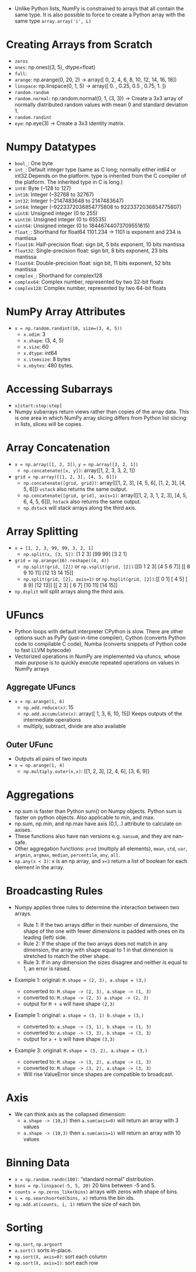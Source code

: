 -  Unlike Python lists, NumPy is constrained to arrays that all contain the same type. It is also possible to force to create a Python array with the same type `array.array('i', L)`

# Creating Arrays from Scratch
- `zeros`
- `ones`:  np.ones((3, 5), dtype=float)
- `full`:
- `arange`: np.arange(0, 20, 2) -> array([ 0,  2,  4,  6,  8, 10, 12, 14, 16, 18])
- `linspace`: np.linspace(0, 1, 5) -> array([ 0.  ,  0.25,  0.5 ,  0.75,  1.  ])
- `random.random`
- `random.normal`: np.random.normal(0, 1, (3, 3)) -> Create a 3x3 array of normally distributed random values with mean 0 and standard deviation 1.
- `random.randint`
- `eye`:  np.eye(3) ->  Create a 3x3 identity matrix.

# Numpy Datatypes
- `bool_`: One byte
- `int_`: Default integer type (same as C long; normally either int64 or int32.Depends on the platform. type is inherited from the C compiler of the platform. The inherited type in C is long.)
- `int8`: Byte (–128 to 127)
- `int16`: Integer (–32768 to 32767)
- `int32`: Integer (–2147483648 to 2147483647)
- `int64`: Integer (–9223372036854775808 to 9223372036854775807)
- `uint8`: Unsigned integer (0 to 255)
- `uint16`: Unsigned integer (0 to 65535)
- `uint64`: Unsigned integer (0 to 18446744073709551615)
- `float_`: Shorthand for float64
1101.234 -> 1101 is exponent and 234 is mantissa
- `float16`: Half-precision float: sign bit, 5 bits exponent, 10 bits mantissa
- `float32`: Single-precision float: sign bit, 8 bits exponent, 23 bits mantissa
- `float64`: Double-precision float: sign bit, 11 bits exponent, 52 bits mantissa
- `complex_`: Shorthand for complex128
- `complex64`: Complex number, represented by two 32-bit floats
- `complex128`: Complex number, represented by two 64-bit floats

# NumPy Array Attributes
- `x = np.random.randint(10, size=(3, 4, 5)) `
  -  `x.ndim`: 3
  - `x.shape`: (3, 4, 5)
  - `x.size`: 60
  - `x.dtype`: int64
  - `x.itemsize`: 8 bytes
  - `x.nbytes`: 480 bytes.

# Accessing Subarrays
- `x[start:stop:step]`
-  Numpy subarrays return views rather than copies of the array data. This is one area in which NumPy array slicing differs from Python list slicing: in lists, slices will be copies.

# Array Concatenation

- `x = np.array([1, 2, 3])`, `y = np.array([3, 2, 1])`
  -  `np.concatenate([x, y])`: array([1, 2, 3, 3, 2, 1])
- `grid = np.array([[1, 2, 3], [4, 5, 6]])`
  - `np.concatenate([grid, grid])`: array([[1, 2, 3], [4, 5, 6], [1, 2, 3], [4, 5, 6]]) `vstack` also returns the same output.
  -  `np.concatenate([grid, grid], axis=1)`:  array([[1, 2, 3, 1, 2, 3], [4, 5, 6, 4, 5, 6]]), `hstack` also returns the same output.
  - `np.dstack` will stack arrays along the third axis.

# Array Splitting

- `x = [1, 2, 3, 99, 99, 3, 2, 1]`
  - `np.split(x, [3, 5])`: [1 2 3] [99 99] [3 2 1]
- `grid = np.arange(16).reshape((4, 4))`
  - `np.split(grid, [2])` or `np.vsplit(grid, [2])`:[[0 1 2 3] [4 5 6 7]] [[ 8  9 10 11] [12 13 14 15]]
  - `np.split(grid, [2], axis=1)` or `np.hsplit(grid, [2])`:[[ 0  1] [ 4  5] [ 8  9] [12 13]] [[ 2  3] [ 6  7] [10 11] [14 15]]
- `np.dsplit` will split arrays along the third axis.

# UFuncs
- Python loops with default interpreter CPython is slow. There are other options such as PyPy (just-in-time compiler), Cython (converts Python code to compilable C code), Numba (converts snippets of Python code to fast LLVM bytecode)
- Vectorized operations in NumPy are implemented via ufuncs, whose main purpose is to quickly execute repeated operations on values in NumPy arrays

## Aggregate UFuncs
- `x = np.arange(1, 6)`
  - `np.add.reduce(x)`: 15
  - `np.add.accumulate(x)`: array([ 1,  3,  6, 10, 15]) Keeps outputs of the intermediate operations
  - multiply, subtract, divide are also available

## Outer UFunc
- Outputs all pairs of two inputs
- `x = np.arange(1, 4)`
  - `np.multiply.outer(x,x)`: [[1, 2, 3], [2, 4, 6], [3, 6, 9]]


# Aggregations

- np.sum is faster than Python sum() on Numpy objects. Python sum is faster on python objects. Also applicable to min, and max.
- np.sum, np.min, and np.max have axis (0,1,..) attribute to calculate on axises.
- These functions also have nan versions e.g. `nansum`, and they are nan-safe.
- Other aggregation functions: `prod` (multiply all elements), `mean`, `std`, `var`, `argmin`, `argmax`, `median`, `percentile`, `any`, `all`.
- `np.any(x < 3)`:  x is an np array, and `x<3` return a list of boolean for each element in the array.

# Broadcasting Rules
- Numpy applies three rules to determine the interaction between two arrays.
  - Rule 1: If the two arrays differ in their number of dimensions, the shape of the one with fewer dimensions is padded with ones on its leading (left) side.
  - Rule 2: If the shape of the two arrays does not match in any dimension, the array with shape equal to 1 in that dimension is stretched to match the other shape.
  - Rule 3: If in any dimension the sizes disagree and neither is equal to 1, an error is raised.

- Example 1: original: `M.shape = (2, 3), a.shape = (3,)`
  - converted to: `M.shape -> (2, 3), a.shape -> (1, 3)`
  - converted to: `M.shape -> (2, 3) a.shape -> (2, 3)`
  - output for `M + a` will have shape `(2,3)`

- Example 1: original: `a.shape = (3, 1) b.shape = (3,)`
  - converted to: `a.shape -> (3, 1), b.shape -> (1, 3)`
  - converted to: `a.shape -> (3, 3), b.shape -> (3, 3)`
  - output for `a + b` will have shape `(3,3)`

- Example 3: original: `M.shape = (3, 2), a.shape = (3,)`
  - converted to: `M.shape -> (3, 2), a.shape -> (1, 3)`
  - converted to: `M.shape -> (3, 2), a.shape -> (3, 3)`
  - Will rise ValueError since shapes are compatible to broadcast.

# Axis
- We can think axis as the collapsed dimension:
  - `a.shape -> (10,3)` then `a.sum(axis=0)` will return an array with 3 values
  - `a.shape -> (10,3)` then `a.sum(axis=1)` will return an array with 10 values

#  Binning Data
- `x = np.random.randn(100)`:  “standard normal” distribution.
- `bins = np.linspace(-5, 5, 20)` 20 bins between -5 and 5.
- `counts = np.zeros_like(bins)` arrays with zeros with shape of bins.
- `i = np.searchsorted(bins, x)` returns the bin ids.
- `np.add.at(counts, i, 1)` return the size of each bin.

# Sorting
- `np.sort`, `np.argsort`
- `a.sort()` sorts in-place.
- `np.sort(X, axis=0)`: sort each column
- `np.sort(X, axis=1)`: sort each row

